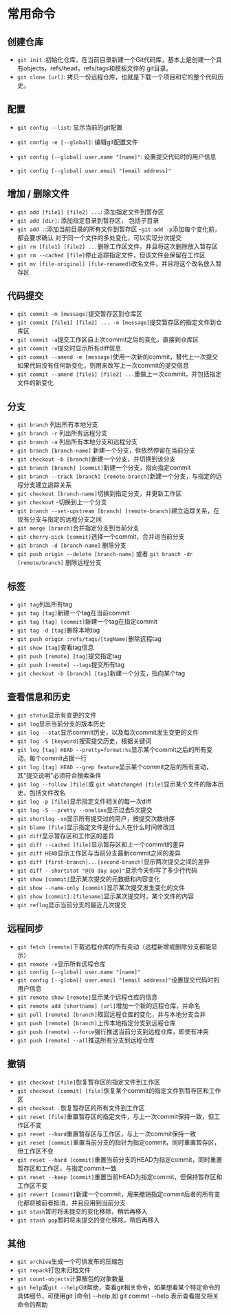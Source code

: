 # 常用命令

## 创建仓库

- `git init` :初始化仓库，在当前目录新建一个Git代码库，基本上是创建一个具有objects，refs/head，refs/tags和模板文件的.git目录。
- `git clone [url]`: 拷贝一份远程仓库，也就是下载一个项目和它的整个代码历史。
  
## 配置

- `git config --list`: 显示当前的git配置
- `git config -e [--global]`: 编辑git配置文件
- `git config [--global] user.name "[name]"`: 设置提交代码时的用户信息

- `git config [--global] user.email "[email address]"`

## 增加 / 删除文件

- `git add [file1] [file2] ...`: 添加指定文件到暂存区
- `git add [dir]`: 添加指定目录到暂存区， 包括子目录
- `git add .`:添加当前目录的所有文件到暂存区
-`git add -p`添加每个变化前，都会要求确认 对于同一个文件的多处变化，可以实现分次提交
- `git rm [file1] [file2] ...`删除工作区文件，并且将这次删除放入暂存区
- `git rm --cached [file]`停止追踪指定文件，但该文件会保留在工作区
- `git mv [file-original] [file-renamed]`改名文件，并且将这个改名放入暂存区

## 代码提交

- `git commit -m [message]`提交暂存区到仓库区
- `git commit [file1] [file2] ... -m [message]`提交暂存区的指定文件到仓库区
- `git commit -a`提交工作区自上次commit之后的变化，直接到仓库区
- `git commit -v`提交时显示所有diff信息
- `git commit --amend -m [message]`使用一次新的commit，替代上一次提交如果代码没有任何新变化，则用来改写上一次commit的提交信息
- `git commit --amend [file1] [file2] ...`重做上一次commit，并包括指定文件的新变化

## 分支

- `git branch` 列出所有本地分支
- `git branch -r` 列出所有远程分支
- `git branch -a` 列出所有本地分支和远程分支
- `git branch [branch-name]` 新建一个分支，但依然停留在当前分支
- `git checkout -b [branch]`新建一个分支，并切换到该分支
- `git branch [branch] [commit]`新建一个分支，指向指定commit
- `git branch --track [branch] [remote-branch]`新建一个分支，与指定的远程分支建立追踪关系
- `git checkout [branch-name]`切换到指定分支，并更新工作区
- `git checkout` -切换到上一个分支
- `git branch --set-upstream [branch] [remote-branch]`建立追踪关系，在现有分支与指定的远程分支之间
- `git merge [branch]`合并指定分支到当前分支
- `git cherry-pick [commit]`选择一个commit，合并进当前分支
- `git branch -d [branch-name]` 删除分支
- `git push origin --delete [branch-name]` 或者 `git branch -dr [remote/branch]` 删除远程分支

## 标签

- `git tag`列出所有tag
- `git tag [tag]`新建一个tag在当前commit
- `git tag [tag] [commit]`新建一个tag在指定commit
- `git tag -d [tag]`删除本地tag
- `git push origin :refs/tags/[tagName]`删除远程tag
- `git show [tag]`查看tag信息
- `git push [remote] [tag]`提交指定tag
- `git push [remote] --tags`提交所有tag
- `git checkout -b [branch] [tag]`新建一个分支，指向某个tag

## 查看信息和历史

- `git status`显示有变更的文件
- `git log`显示当前分支的版本历史
- `git log --stat`显示commit历史，以及每次commit发生变更的文件
- `git log -S [keyword]`搜索提交历史，根据关键词
- `git log [tag] HEAD --pretty=format:%s`显示某个commit之后的所有变动，每个commit占据一行
- `git log [tag] HEAD --grep feature`显示某个commit之后的所有变动，其"提交说明"必须符合搜索条件
- `git log --follow [file]`或 `git whatchanged [file]`显示某个文件的版本历史，包括文件改名
- `git log -p [file]`显示指定文件相关的每一次diff
- `git log -5 --pretty --oneline`显示过去5次提交
- `git shortlog -sn`显示所有提交过的用户，按提交次数排序
- `git blame [file]`显示指定文件是什么人在什么时间修改过
- `git diff`显示暂存区和工作区的差异
- `git diff --cached [file]`显示暂存区和上一个commit的差异
- `git diff HEAD`显示工作区与当前分支最新commit之间的差异
- `git diff [first-branch]...[second-branch]`显示两次提交之间的差异
- `git diff --shortstat "@{0 day ago}"`显示今天你写了多少行代码
- `git show [commit]`显示某次提交的元数据和内容变化
- `git show --name-only [commit]`显示某次提交发生变化的文件
- `git show [commit]:[filename]`显示某次提交时，某个文件的内容
- `git reflog`显示当前分支的最近几次提交

## 远程同步

- `git fetch [remote]`下载远程仓库的所有变动（远程新增或删除分支都能显示）
- `git remote -v`显示所有远程仓库
- `git config [--global] user.name "[name]"`
- `git config [--global] user.email "[email address]"`设置提交代码时的用户信息
- `git remote show [remote]`显示某个远程仓库的信息
- `git remote add [shortname] [url]`增加一个新的远程仓库，并命名
- `git pull [remote] [branch]`取回远程仓库的变化，并与本地分支合并
- `git push [remote] [branch]`上传本地指定分支到远程仓库
- `git push [remote] --force`强行推送当前分支到远程仓库，即使有冲突
- `git push [remote] --all`推送所有分支到远程仓库

## 撤销

- `git checkout [file]`恢复暂存区的指定文件到工作区
- `git checkout [commit] [file]`恢复某个commit的指定文件到暂存区和工作区
- `git checkout .`恢复暂存区的所有文件到工作区
- `git reset [file]`重置暂存区的指定文件，与上一次commit保持一致，但工作区不变
- `git reset --hard`重置暂存区与工作区，与上一次commit保持一致
- `git reset [commit]`重置当前分支的指针为指定commit，同时重置暂存区，但工作区不变
- `git reset --hard [commit]`重置当前分支的HEAD为指定commit，同时重置暂存区和工作区，与指定commit一致
- `git reset --keep [commit]`重置当前HEAD为指定commit，但保持暂存区和工作区不变
- `git revert [commit]`新建一个commit，用来撤销指定commit后者的所有变化都将被前者抵消，并且应用到当前分支
- `git stash`暂时将未提交的变化移除，稍后再移入
- `git stash pop`暂时将未提交的变化移除，稍后再移入

## 其他

- `git archive`生成一个可供发布的压缩包
- `git repack`打包未归档文件
- `git count-objects`计算解包的对象数量
- `git help`或`git --help`Git帮助，查看git相关命令，如果想看某个特定命令的具体细节，可使用git [命令] --help,如 git commit --help 表示查看提交相关命令的帮助
